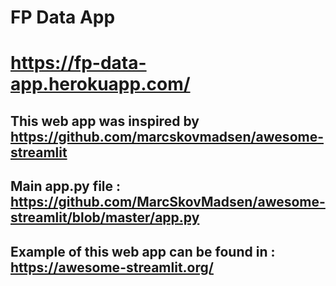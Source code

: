 # FP Data App

# https://fp-data-app.herokuapp.com/

## This web app was inspired by https://github.com/marcskovmadsen/awesome-streamlit
## Main app.py file : https://github.com/MarcSkovMadsen/awesome-streamlit/blob/master/app.py
## Example of this web app can be found in : https://awesome-streamlit.org/
